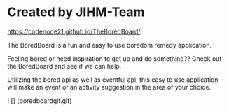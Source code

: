 # Created by JIHM-Team

https://codenode21.github.io/TheBoredBoard/

The BoredBoard is a fun and easy to use boredom remedy application. 

Feeling bored or need inspiration to get up and do something?? Check out the BoredBoard and see if we can help.

Utilizing the bored api as well as eventful api, this easy to use application will make an event or an activity suggestion in the area of your choice. 

! [] (boredboardgif.gif)



